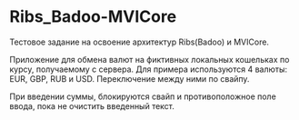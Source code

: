 # Ribs_Badoo-MVICore
Тестовое задание на освоение архитектур Ribs(Badoo) и MVICore.

Приложение для обмена валют на фиктивных локальных кошельках по курсу, получаемому с сервера.
Для примера используются 4 валюты: EUR, GBP, RUB и USD. Переключение между ними по свайпу.

При введении суммы, блокируются свайп и противоположное поле ввода, пока не очистить введенный текст.
